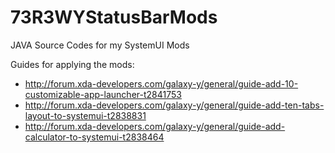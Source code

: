 73R3WYStatusBarMods
===================

JAVA Source Codes for my SystemUI Mods

Guides for applying the mods:

 - http://forum.xda-developers.com/galaxy-y/general/guide-add-10-customizable-app-launcher-t2841753
 - http://forum.xda-developers.com/galaxy-y/general/guide-add-ten-tabs-layout-to-systemui-t2838831
 - http://forum.xda-developers.com/galaxy-y/general/guide-add-calculator-to-systemui-t2838464
